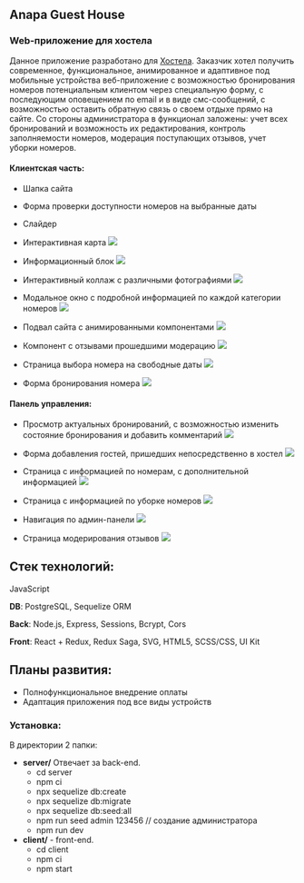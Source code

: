 ## Anapa Guest House
### Web-приложение для хостела

Данное приложение разработано для [Хостела](https://vk.com/gostevoy_dom_b). Заказчик хотел получить современное, функциональное, анимированное и адаптивное под мобильные устройства веб-приложение с возможностью бронирования номеров потенциальным клиентом через специальную форму, с последующим оповещением по email и в виде смс-сообщений, с возможностью оставить обратную связь о своем отдыхе прямо на сайте. Со стороны администратора в функционал заложены: учет всех бронирований и возможность их редактирования, контроль заполняемости номеров, модерация поступающих отзывов, учет уборки номеров.

#### Клиентская часть:
- Шапка сайта
- Форма проверки доступности номеров на выбранные даты
- Слайдер
- Интерактивная карта 
![](/readme/header_booking_map.png)

- Информационный блок
![](/readme/info_why.png)

- Интерактивный коллаж с различными фотографиями
![](/readme/photo.png)

- Модальное окно с подробной информацией по каждой категории номеров
![](/readme/modal.png)

- Подвал сайта с анимированными компонентами
![](/readme/footer.png)

- Компонент с отзывами прошедшими модерацию
![](/readme/reviews.png)

- Страница выбора номера на свободные даты
![](/readme/search.png)

- Форма бронирования номера
![](/readme/boocking_form.png)

#### Панель управления:
- Просмотр актуальных бронирований, с возможностью изменить состояние бронирования и добавить комментарий
![](/readme/admin_main_page.png)

- Форма добавления гостей, пришедших непосредственно в хостел
![](/readme/admin_form.png)

- Cтраница с информацией по номерам, с дополнительной информацией
![](/readme/rooms.png)

- Cтраница с информацией по уборке номеров
![](/readme/cleaning.png)

- Навигация по админ-панели
![](/readme/navigation.png)

- Cтраница модерирования отзывов
![](/readme/admin_review.png)

## Стек технологий:
JavaScript

**DB**: PostgreSQL, Sequelize ORM

**Back**: Node.js, Express, Sessions, Bcrypt, Cors

**Front**: React + Redux, Redux Saga, SVG, HTML5, SCSS/CSS, UI Kit


## Планы развития:
* Полнофункциональное внедрение оплаты
* Адаптация приложения под все виды устройств

### Установка:
В директории 2 папки:
* **server/** Отвечает за back-end. 
   * cd server
   * npm ci
   * npx sequelize db:create
   * npx sequelize db:migrate
   * npx sequelize db:seed:all
   * npm run seed admin 123456 // создание администратора
   * npm run dev
* **client/** - front-end. 
   * cd client 
   * npm ci
   * npm start
